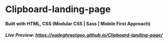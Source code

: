 # Clipboard-landing-page

#### Built with HTML, CSS (Modular CSS | Sass | Mobile First Approach)

##### Live Preview: https://sadeghrastgoo.github.io/Clipboard-landing-page/
